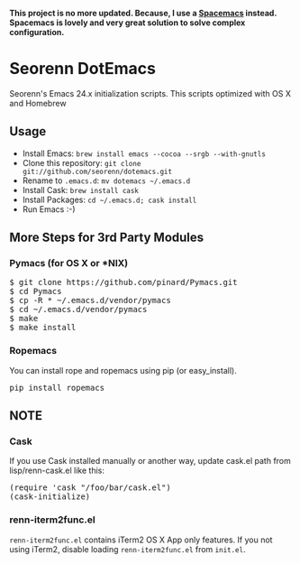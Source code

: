 **This project is no more updated. Because, I use a [Spacemacs](http://spacemacs.org) instead. Spacemacs is lovely and very great solution to solve complex configuration.**

Seorenn DotEmacs
================

Seorenn's Emacs 24.x initialization scripts. This scripts optimized with OS X and Homebrew

Usage
-----

* Install Emacs: `brew install emacs --cocoa --srgb --with-gnutls`
* Clone this repository: `git clone git://github.com/seorenn/dotemacs.git`
* Rename to `.emacs.d`: `mv dotemacs ~/.emacs.d`
* Install Cask: `brew install cask`
* Install Packages: `cd ~/.emacs.d; cask install`
* Run Emacs :-)

More Steps for 3rd Party Modules
--------------------------------

### Pymacs (for OS X or *NIX)

<pre>
$ git clone https://github.com/pinard/Pymacs.git
$ cd Pymacs
$ cp -R * ~/.emacs.d/vendor/pymacs
$ cd ~/.emacs.d/vendor/pymacs
$ make
$ make install
</pre>

### Ropemacs

You can install rope and ropemacs using pip (or easy_install).

<pre>
pip install ropemacs
</pre>

NOTE
----

### Cask

If you use Cask installed manually or another way, update cask.el path from lisp/renn-cask.el like this:

<pre>
(require 'cask "/foo/bar/cask.el")
(cask-initialize)
</pre>

### renn-iterm2func.el

`renn-iterm2func.el` contains iTerm2 OS X App only features. If you not using iTerm2, disable loading `renn-iterm2func.el` from `init.el`.
